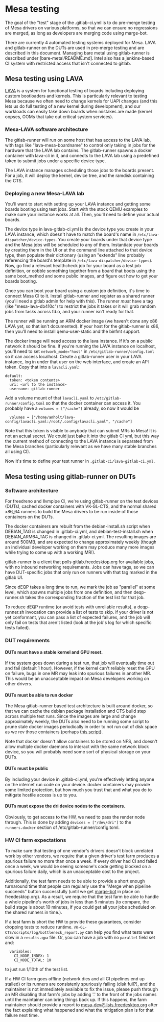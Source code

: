 # Mesa testing

The goal of the "test" stage of the .gitlab-ci.yml is to do pre-merge
testing of Mesa drivers on various platforms, so that we can ensure no
regressions are merged, as long as developers are merging code using
marge-bot.

There are currently 4 automated testing systems deployed for Mesa.
LAVA and gitlab-runner on the DUTs are used in pre-merge testing and
are described in this document.  Managing bare metal using
gitlab-runner is described under [bare-metal/README.md].  Intel also
has a jenkins-based CI system with restricted access that isn't
connected to gitlab.

## Mesa testing using LAVA

[LAVA](https://lavasoftware.org/) is a system for functional testing
of boards including deploying custom bootloaders and kernels.  This is
particularly relevant to testing Mesa because we often need to change
kernels for UAPI changes (and this lets us do full testing of a new
kernel during development), and our workloads can easily take down
boards when mistakes are made (kernel oopses, OOMs that take out
critical system services).

### Mesa-LAVA software architecture

The gitlab-runner will run on some host that has access to the LAVA
lab, with tags like "lava-mesa-boardname" to control only taking in
jobs for the hardware that the LAVA lab contains.  The gitlab-runner
spawns a docker container with lava-cli in it, and connects to the
LAVA lab using a predefined token to submit jobs under a specific
device type.

The LAVA instance manages scheduling those jobs to the boards present.
For a job, it will deploy the kernel, device tree, and the ramdisk
containing the CTS.

### Deploying a new Mesa-LAVA lab

You'll want to start with setting up your LAVA instance and getting
some boards booting using test jobs.  Start with the stock QEMU
examples to make sure your instance works at all.  Then, you'll need
to define your actual boards.

The device type in lava-gitlab-ci.yml is the device type you create in
your LAVA instance, which doesn't have to match the board's name in
`/etc/lava-dispatcher/device-types`.  You create your boards under
that device type and the Mesa jobs will be scheduled to any of them.
Instantiate your boards by creating them in the UI or at the command
line attached to that device type, then populate their dictionary
(using an "extends" line probably referencing the board's template in
`/etc/lava-dispatcher/device-types`).  Now, go find a relevant
healthcheck job for your board as a test job definition, or cobble
something together from a board that boots using the same boot_method
and some public images, and figure out how to get your boards booting.

Once you can boot your board using a custom job definition, it's time
to connect Mesa CI to it.  Install gitlab-runner and register as a
shared runner (you'll need a gitlab admin for help with this).  The
runner *must* have a tag (like "mesa-lava-db410c") to restrict the
jobs it takes or it will grab random jobs from tasks across fd.o, and
your runner isn't ready for that.

The runner will be running an ARM docker image (we haven't done any
x86 LAVA yet, so that isn't documented).  If your host for the
gitlab-runner is x86, then you'll need to install qemu-user-static and
the binfmt support.

The docker image will need access to the lava instance.  If it's on a
public network it should be fine.  If you're running the LAVA instance
on localhost, you'll need to set `network_mode="host"` in
`/etc/gitlab-runner/config.toml` so it can access localhost.  Create a
gitlab-runner user in your LAVA instance, log in under that user on
the web interface, and create an API token.  Copy that into a
`lavacli.yaml`:

```
default:
  token: <token contents>
  uri: <url to the instance>
  username: gitlab-runner
```

Add a volume mount of that `lavacli.yaml` to
`/etc/gitlab-runner/config.toml` so that the docker container can
access it.  You probably have a `volumes = ["/cache"]` already, so now it would be

```
  volumes = ["/home/anholt/lava-config/lavacli.yaml:/root/.config/lavacli.yaml", "/cache"]
```

Note that this token is visible to anybody that can submit MRs to
Mesa!  It is not an actual secret.  We could just bake it into the
gitlab CI yml, but this way the current method of connecting to the
LAVA instance is separated from the Mesa branches (particularly
relevant as we have many stable branches all using CI).

Now it's time to define your test runner in
`.gitlab-ci/lava-gitlab-ci.yml`.

## Mesa testing using gitlab-runner on DUTs

### Software architecture

For freedreno and llvmpipe CI, we're using gitlab-runner on the test
devices (DUTs), cached docker containers with VK-GL-CTS, and the
normal shared x86_64 runners to build the Mesa drivers to be run
inside of those containers on the DUTs.

The docker containers are rebuilt from the debian-install.sh script
when DEBIAN\_TAG is changed in .gitlab-ci.yml, and
debian-test-install.sh when DEBIAN\_ARM64\_TAG is changed in
.gitlab-ci.yml.  The resulting images are around 500MB, and are
expected to change approximately weekly (though an individual
developer working on them may produce many more images while trying to
come up with a working MR!).

gitlab-runner is a client that polls gitlab.freedesktop.org for
available jobs, with no inbound networking requirements.  Jobs can
have tags, so we can have DUT-specific jobs that only run on runners
with that tag marked in the gitlab UI.

Since dEQP takes a long time to run, we mark the job as "parallel" at
some level, which spawns multiple jobs from one definition, and then
deqp-runner.sh takes the corresponding fraction of the test list for
that job.

To reduce dEQP runtime (or avoid tests with unreliable results), a
deqp-runner.sh invocation can provide a list of tests to skip.  If
your driver is not yet conformant, you can pass a list of expected
failures, and the job will only fail on tests that aren't listed (look
at the job's log for which specific tests failed).

### DUT requirements

#### DUTs must have a stable kernel and GPU reset.

If the system goes down during a test run, that job will eventually
time out and fail (default 1 hour).  However, if the kernel can't
reliably reset the GPU on failure, bugs in one MR may leak into
spurious failures in another MR.  This would be an unacceptable impact
on Mesa developers working on other drivers.

#### DUTs must be able to run docker

The Mesa gitlab-runner based test architecture is built around docker,
so that we can cache the debian package installation and CTS build
step across multiple test runs.  Since the images are large and change
approximately weekly, the DUTs also need to be running some script to
prune stale docker images periodically in order to not run out of disk
space as we rev those containers (perhaps [this
script](https://gitlab.com/gitlab-org/gitlab-runner/issues/2980#note_169233611)).

Note that docker doesn't allow containers to be stored on NFS, and
doesn't allow multiple docker daemons to interact with the same
network block device, so you will probably need some sort of physical
storage on your DUTs.

#### DUTs must be public

By including your device in .gitlab-ci.yml, you're effectively letting
anyone on the internet run code on your device.  docker containers may
provide some limited protection, but how much you trust that and what
you do to mitigate hostile access is up to you.

#### DUTs must expose the dri device nodes to the containers.

Obviously, to get access to the HW, we need to pass the render node
through.  This is done by adding `devices = ["/dev/dri"]` to the
`runners.docker` section of /etc/gitlab-runner/config.toml.

### HW CI farm expectations

To make sure that testing of one vendor's drivers doesn't block
unrelated work by other vendors, we require that a given driver's test
farm produces a spurious failure no more than once a week.  If every
driver had CI and failed once a week, we would be seeing someone's
code getting blocked on a spurious failure daily, which is an
unacceptable cost to the project.

Additionally, the test farm needs to be able to provide a short enough
turnaround time that people can regularly use the "Merge when pipeline
succeeds" button successfully (until we get
[marge-bot](https://github.com/smarkets/marge-bot) in place on
freedesktop.org).  As a result, we require that the test farm be able
to handle a whole pipeline's worth of jobs in less than 5 minutes (to
compare, the build stage is about 10 minutes, if you could get all
your jobs scheduled on the shared runners in time.).

If a test farm is short the HW to provide these guarantees, consider
dropping tests to reduce runtime.
`VK-GL-CTS/scripts/log/bottleneck_report.py` can help you find what
tests were slow in a `results.qpa` file.  Or, you can have a job with
no `parallel` field set and:

```
  variables:
    CI_NODE_INDEX: 1
    CI_NODE_TOTAL: 10
```

to just run 1/10th of the test list.

If a HW CI farm goes offline (network dies and all CI pipelines end up
stalled) or its runners are consistenly spuriously failing (disk
full?), and the maintainer is not immediately available to fix the
issue, please push through an MR disabling that farm's jobs by adding
'.' to the front of the jobs names until the maintainer can bring
things back up.  If this happens, the farm maintainer should provide a
report to mesa-dev@lists.freedesktop.org after the fact explaining
what happened and what the mitigation plan is for that failure next
time.
